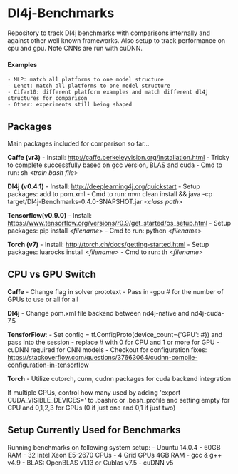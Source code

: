 # Dl4j-Benchmarks

Repository to track Dl4j benchmarks with comparisons internally and against other well known frameworks. Also setup to track performance on cpu and gpu. Note CNNs are run with cuDNN.  

#### Examples
    - MLP: match all platforms to one model structure
    - Lenet: match all platforms to one model structure
    - Cifar10: different platform examples and match different dl4j structures for comparison 
    - Other: experiments still being shaped


## Packages
Main packages included for comparison so far...

**Caffe (vr3)**
    - Install: http://caffe.berkeleyvision.org/installation.html
    - Tricky to complete successfully based on gcc version, BLAS and cuda
    - Cmd to run: sh \<*train bash file*>

**Dl4j (v0.4.1)**
    - Install: http://deeplearning4j.org/quickstart
    - Setup packages: add to pom.xml
    - Cmd to run: mvn clean install && java -cp target/Dl4j-Benchmarks-0.4.0-SNAPSHOT.jar \<*class path*>

**Tensorflow(v0.9.0)**
    - Install: https://www.tensorflow.org/versions/r0.9/get_started/os_setup.html
    - Setup packages: pip install \<*filename*>
    - Cmd to run: python \<*filename*>

**Torch (v7)**
    - Install: http://torch.ch/docs/getting-started.html 
    - Setup packages: luarocks install \<*filename*>
    - Cmd to run: th \<*filename*>

##  CPU vs GPU Switch 
**Caffe**
    - Change flag in solver prototext
    - Pass in -gpu # for the number of GPUs to use or all for all
    
**Dl4j**
    - Change pom.xml file backend between nd4j-native and nd4j-cuda-7.5

**TensforFlow**:
    - Set config = tf.ConfigProto(device_count={'GPU': #}) and pass into the session
        - replace # with 0 for CPU and 1 or more for GPU
    - cuDNN required for CNN models
    - Checkout for configuration fixes: https://stackoverflow.com/questions/37663064/cudnn-compile-configuration-in-tensorflow

**Torch**
    - Utilize cutorch, cunn, cudnn packages for cuda backend integration 

If multiple GPUs, control how many used by adding 'export CUDA_VISIBLE_DEVICES=' to .bashrc or .bash_profile and setting empty for CPU and 0,1,2,3 for GPUs (0 if just one and 0,1 if just two) 
    
## Setup Currently Used for Benchmarks 
Running benchmarks on following system setup:
    - Ubuntu 14.0.4
    - 60GB RAM 
    - 32 Intel Xeon E5-2670 CPUs
    - 4 Grid GPUs 4GB RAM
    - gcc & g++ v4.9
    - BLAS: OpenBLAS v1.13 or Cublas v7.5
    - cuDNN v5
  
